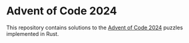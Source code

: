 # Advent of Code 2024

This repository contains solutions to the [Advent of Code 2024](https://adventofcode.com/) puzzles implemented in Rust.
